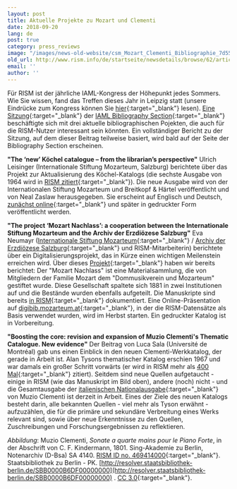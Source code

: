 ```yaml
---
layout: post
title: Aktuelle Projekte zu Mozart und Clementi
date: 2018-09-20
lang: de
post: true
category: press_reviews
image: "/images/news-old-website/csm_Mozart_Clementi_Bibliographie_7d553a8de4.jpg"
old_url: http://www.rism.info/de/startseite/newsdetails/browse/62/article/64/current-mozart-and-clementi-projects.html
email: ''
author: ''
---
```



Für RISM ist der jährliche IAML-Kongress der Höhepunkt jedes Sommers. Wie Sie wissen, fand das Treffen dieses Jahr in Leipzig statt (unsere Eindrücke zum Kongress können Sie [hier](http://www.rism.info/de/startseite/newsdetails/?tx_ttnews%5BbackPid%5D=64&tx_ttnews%5Btt_news%5D=1691&cHash=91961d9568789b15639bf9fae2afe12c){:target="_blank"} lesen). [Eine Sitzung](http://sched.co/FOsb){:target="_blank"} der [IAML Bibliography Section](https://www.iaml.info/bibliography){:target="_blank"} beschäftigte sich mit drei aktuelle bibliographischen Pojekten, die auch für die RISM-Nutzer interessant sein könnten. Ein vollständiger Bericht zu der Sitzung, auf dem dieser Beitrag teilweise basiert, wird bald auf der Seite der Bibliography Section erscheinen.

**"The ‘new’ Köchel catalogue – from the librarian’s perspective"**
Ulrich Leisinger (Internationale Stiftung Mozarteum, Salzburg) berichtete über das Projekt zur Aktualisierung des Köchel-Katalogs (die sechste Ausgabe von 1964 wird in [RISM zitiert](https://opac.rism.info/metaopac/perma.do;jsessionid=1A6AFCDF452322C76BC31E2203E49DB2.touch01?v=rism&q=-1%3d%22lit50%22){:target="_blank"}). Die neue Ausgabe wird von der Internationalen Stiftung Mozarteum und Breitkopf & Härtel veröffentlicht und von Neal Zaslaw herausgegeben. Sie erscheint auf Englisch und Deutsch, [zunächst online](http://dme.mozarteum.at/){:target="_blank"} und später in gedruckter Form veröffentlicht werden.

**"The project ‘Mozart Nachlass’: a cooperation between the Internationale Stiftung Mozarteum and the Archiv der Erzdiözese Salzburg"**
Eva Neumayr ([Internationale Stiftung Mozarteum](https://mozarteum.at/en/bibliotheca-mozartiana/){:target="_blank"} / [Archiv der Erzdiözese Salzburg](http://www.kirchen.net/archiv/bestaende/sammlungen/musikalien/){:target="_blank"} und RISM-Mitarbeiterin) berichtete über ein Digitalisierungsprojekt, das in Kürze einen wichtigen Meilenstein erreichen wird. Über dieses [Projekt](http://www.rism.info/de/startseite/newsdetails/?tx_ttnews%5Byear%5D=2015&tx_ttnews%5Bmonth%5D=03&tx_ttnews%5BbackPid%5D=64&tx_ttnews%5Btt_news%5D=546&cHash=cf7394656ad7372bfdd3104af751b07e){:target="_blank"} haben wir bereits berichtet: Der "Mozart Nachlass" ist eine Materialsammlung, die von Mitgliedern der Familie Mozart dem "Dommusikverein und Mozarteum" gestiftet wurde. Diese Gesellschaft spaltete sich 1881 in zwei Institutionen auf und die Bestände wurden ebenfalls aufgeteilt. Die Manuskripte sind bereits [in RISM](https://opac.rism.info/search?View=rism&siglum=A-S*&q=mozart+nachlass){:target="_blank"} dokumentiert. Eine Online-Präsentation auf [digibib.mozarteum.at](http://digibib.mozarteum.at/){:target="_blank"}, in der die RISM-Datensätze als Basis verwendet wurden, wird im Herbst starten. Ein gedruckter Katalog ist in Vorbereitung.

**"Boosting the core: revision and expansion of Muzio Clementi's Thematic Catalogue. New evidence"**
Der Beitrag von Luca Sala (Université de Montréal) gab uns einen Einblick in den neuen Clementi-Werkkatalog, der gerade in Arbeit ist. Alan Tysons thematischer Katalog erschien 1967 und war damals ein großer Schritt vorwärts (er wird in RISM mehr als [400 Mal](https://opac.rism.info/metaopac/perma.do?v=rism&q=-1%3d%22lit104%22){:target="_blank"} zitiert). Seitdem sind neue Quellen aufgetaucht - einige in RISM (wie das Manuskript im Bild oben), andere (noch) nicht - und die Gesamtausgabe der [italienischen Nationalausgabe](http://www.muzioclementi.com/critical.php){:target="_blank"} von Muzio Clementi ist derzeit in Arbeit. Eines der Ziele des neuen Katalogs besteht darin, alle bekannten Quellen - viel mehr als Tyson erwähnt - aufzuzählen, die für die primäre und sekundäre Verbreitung eines Werks relevant sind, sowie über neue Erkenntnisse zu den Quellen, Zuschreibungen und Forschungsergebnissen zu reflektieren.

_Abbildung_: Muzio Clementi, _Sonate a quarte mains pour le Piano Forte_, in der Abschrift von C. F. Kindermann, 1801. Sing-Akademie zu Berlin, Notenarchiv (D-Bsa) SA 4140. [RISM ID no. 469414000](https://opac.rism.info/search?id=469414000&View=rism){:target="_blank"}. Staatsbibliothek zu Berlin - PK. [http://resolver.staatsbibliothek-berlin.de/SBB0000B6DF00000000](http://resolver.staatsbibliothek-berlin.de/SBB0000B6DF00000000) . [CC 3.0](http://creativecommons.org/licenses/by-nc-sa/3.0/de/){:target="_blank"}.



<script type="text/javascript">var switchTo5x=true;</script><script type="text/javascript" src="http://w.sharethis.com/button/buttons.js"></script><script type="text/javascript">stLight.options({publisher: "9b601438-1ce1-49d8-bfd7-9cff5df54c17", doNotHash: false, doNotCopy: false, hashAddressBar: false});</script>